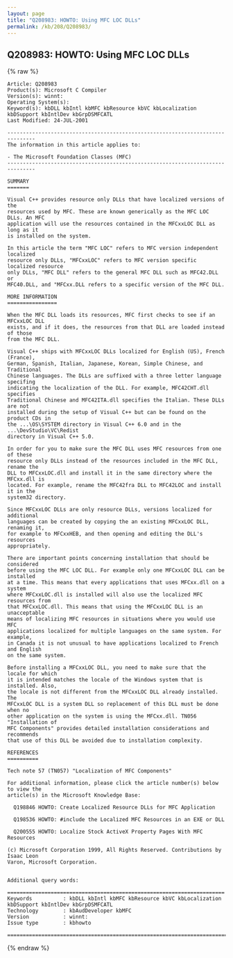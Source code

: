 ```yaml
---
layout: page
title: "Q208983: HOWTO: Using MFC LOC DLLs"
permalink: /kb/208/Q208983/
---
```


## Q208983: HOWTO: Using MFC LOC DLLs

{% raw %}

	Article: Q208983
	Product(s): Microsoft C Compiler
	Version(s): winnt:
	Operating System(s): 
	Keyword(s): kbDLL kbIntl kbMFC kbResource kbVC kbLocalization kbDSupport kbIntlDev kbGrpDSMFCATL
	Last Modified: 24-JUL-2001
	
	-------------------------------------------------------------------------------
	The information in this article applies to:
	
	- The Microsoft Foundation Classes (MFC) 
	-------------------------------------------------------------------------------
	
	SUMMARY
	=======
	
	Visual C++ provides resource only DLLs that have localized versions of the
	resources used by MFC. These are known generically as the MFC LOC DLLs. An MFC
	application will use the resources contained in the MFCxxLOC DLL as long as it
	is installed on the system.
	
	In this article the term "MFC LOC" refers to MFC version independent localized
	resource only DLLs, "MFCxxLOC" refers to MFC version specific localized resource
	only DLLs, "MFC DLL" refers to the general MFC DLL such as MFC42.DLL or
	MFC40.DLL, and "MFCxx.DLL refers to a specific version of the MFC DLL.
	
	MORE INFORMATION
	================
	
	When the MFC DLL loads its resources, MFC first checks to see if an MFCxxLOC DLL
	exists, and if it does, the resources from that DLL are loaded instead of those
	from the MFC DLL.
	
	Visual C++ ships with MFCxxLOC DLLs localized for English (US), French (France),
	German, Spanish, Italian, Japanese, Korean, Simple Chinese, and Traditional
	Chinese languages. The DLLs are suffixed with a three letter language specifing
	indicating the localization of the DLL. For example, MFC42CHT.dll specifies
	Traditional Chinese and MFC42ITA.dll specifies the Italian. These DLLs are not
	installed during the setup of Visual C++ but can be found on the product CDs in
	the ...\OS\SYSTEM directory in Visual C++ 6.0 and in the ...\DevStudio\VC\Redist
	directory in Visual C++ 5.0.
	
	In order for you to make sure the MFC DLL uses MFC resources from one of these
	resource only DLLs instead of the resources included in the MFC DLL, rename the
	DLL to MFCxxLOC.dll and install it in the same directory where the MFCxx.dll is
	located. For example, rename the MFC42fra DLL to MFC42LOC and install it in the
	system32 directory.
	
	Since MFCxxLOC DLLs are only resource DLLs, versions localized for additional
	languages can be created by copying the an existing MFCxxLOC DLL, renaming it,
	for example to MFCxxHEB, and then opening and editing the DLL's resources
	appropriately.
	
	There are important points concerning installation that should be considered
	before using the MFC LOC DLL. For example only one MFCxxLOC DLL can be installed
	at a time. This means that every applications that uses MFCxx.dll on a system
	where MFCxxLOC.dll is installed will also use the localized MFC resources from
	that MFCxxLOC.dll. This means that using the MFCxxLOC DLL is an unacceptable
	means of localizing MFC resources in situations where you would use MFC
	applications localized for multiple languages on the same system. For example,
	in Canada it is not unusual to have applications localized to French and English
	on the same system.
	
	Before installing a MFCxxLOC DLL, you need to make sure that the locale for which
	it is intended matches the locale of the Windows system that is installed. Also,
	the locale is not different from the MFCxxLOC DLL already installed. The
	MFCxxLOC DLL is a system DLL so replacement of this DLL must be done when no
	other application on the system is using the MFCxx.dll. TN056 "Installation of
	MFC Components" provides detailed installation considerations and recommends
	that use of this DLL be avoided due to installation complexity.
	
	REFERENCES
	==========
	
	Tech note 57 (TN057) "Localization of MFC Components"
	
	For additional information, please click the article number(s) below to view the
	article(s) in the Microsoft Knowledge Base:
	
	  Q198846 HOWTO: Create Localized Resource DLLs for MFC Application
	
	  Q198536 HOWTO: #include the Localized MFC Resources in an EXE or DLL
	
	  Q200555 HOWTO: Localize Stock ActiveX Property Pages With MFC Resources
	
	(c) Microsoft Corporation 1999, All Rights Reserved. Contributions by Isaac Leon
	Varon, Microsoft Corporation.
	
	
	Additional query words:
	
	======================================================================
	Keywords          : kbDLL kbIntl kbMFC kbResource kbVC kbLocalization kbDSupport kbIntlDev kbGrpDSMFCATL 
	Technology        : kbAudDeveloper kbMFC
	Version           : winnt:
	Issue type        : kbhowto
	
	=============================================================================
	

{% endraw %}

